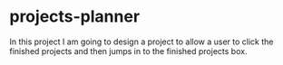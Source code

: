 # projects-planner
In this project I am going to design a project to allow a user to click  the finished projects and then jumps in to the finished projects box.
